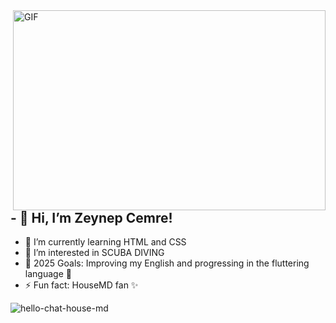 <img align="right" alt="GIF" src="https://github.com/user-attachments/assets/2e785726-5639-46ef-b783-3c50b2721ec4raw=true" width="500" height="320" />

## - 👋 Hi, I’m Zeynep Cemre!
- 🌱 I’m currently learning HTML and CSS
- 👀 I’m interested in SCUBA DIVING  
- 🥅 2025 Goals: Improving my English and progressing in the fluttering language  🤖
- ⚡ Fun fact: HouseMD fan ✨ 


![hello-chat-house-md](https://github.com/user-attachments/assets/2e785726-5639-46ef-b783-3c50b2721ec4)




<!---
cemredemrc/cemredemrc is a ✨ special ✨ repository because its `README.md` (this file) appears on your GitHub profile.
You can click the Preview link to take a look at your changes.
--->
